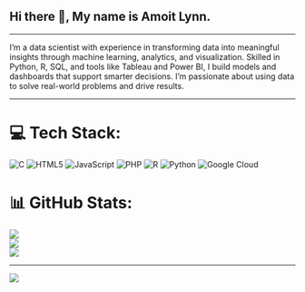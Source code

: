 ## Hi there 👋, My name is Amoit Lynn.



---



I’m a data scientist with experience in transforming data into meaningful insights through machine learning, analytics, and visualization. Skilled in Python, R, SQL, and tools like Tableau and Power BI, I build models and dashboards that support smarter decisions. I’m passionate about using data to solve real-world problems and drive results.

---


# 💻 Tech Stack:
![C](https://img.shields.io/badge/c-%2300599C.svg?style=for-the-badge&logo=c&logoColor=white) ![HTML5](https://img.shields.io/badge/html5-%23E34F26.svg?style=for-the-badge&logo=html5&logoColor=white) ![JavaScript](https://img.shields.io/badge/javascript-%23323330.svg?style=for-the-badge&logo=javascript&logoColor=%23F7DF1E) ![PHP](https://img.shields.io/badge/php-%23777BB4.svg?style=for-the-badge&logo=php&logoColor=white) ![R](https://img.shields.io/badge/r-%23276DC3.svg?style=for-the-badge&logo=r&logoColor=white) ![Python](https://img.shields.io/badge/python-3670A0?style=for-the-badge&logo=python&logoColor=ffdd54) ![Google Cloud](https://img.shields.io/badge/GoogleCloud-%234285F4.svg?style=for-the-badge&logo=google-cloud&logoColor=white)
# 📊 GitHub Stats:
![](https://github-readme-stats.vercel.app/api?username=lynn-sketch&theme=dark&hide_border=false&include_all_commits=false&count_private=false)<br/>
![](https://nirzak-streak-stats.vercel.app/?user=lynn-sketch&theme=dark&hide_border=false)<br/>
![](https://github-readme-stats.vercel.app/api/top-langs/?username=lynn-sketch&theme=dark&hide_border=false&include_all_commits=false&count_private=false&layout=compact)

---
[![](https://visitcount.itsvg.in/api?id=lynn-sketch&icon=0&color=0)](https://visitcount.itsvg.in)

<!-- Proudly created with GPRM ( https://gprm.itsvg.in ) -->
